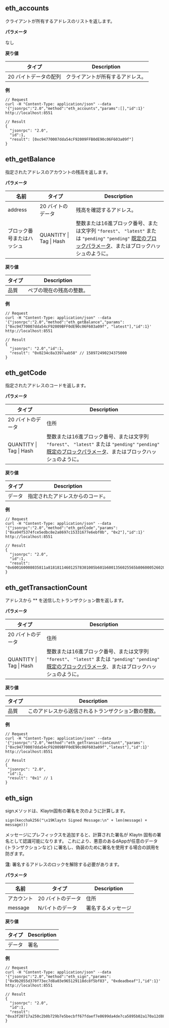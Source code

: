 ## eth_accounts <a id="eth_accounts"></a>

クライアントが所有するアドレスのリストを返します。

**パラメータ**

なし

**戻り値**

| タイプ          | Description      |
| ------------ | ---------------- |
| 20 バイトデータの配列 | クライアントが所有するアドレス。 |

**例**

```shell
// Request
curl -H "Content-Type: application/json" --data '{"jsonrpc":"2.0","method":"eth_accounts","params":[],"id":1}' http://localhost:8551

// Result
{
  "jsonrpc": "2.0",
  "id":1,
  "result": [0xc94770007dda54cF92009FFB0dE90c06F603a09f"]
}
```


## eth_getBalance <a id="eth_getbalance"></a>

指定されたアドレスのアカウントの残高を返します。

**パラメータ**

| 名前            | タイプ                             | Description                                                                                                                                        |
| ------------- | ------------------------------- | -------------------------------------------------------------------------------------------------------------------------------------------------- |
| address       | 20 バイトのデータ                      | 残高を確認するアドレス。                                                                                                                                       |
| ブロック番号またはハッシュ | QUANTITY &#124; Tag &#124; Hash | 整数または16進ブロック番号、または文字列 `"forest"`、 ` "latest" ` または `"pending"` `"pending"` [既定のブロックパラメータ](./block.md#the-default-block-parameter)、またはブロックハッシュのように。 |

**戻り値**

| タイプ | Description  |
| --- | ------------ |
| 品質  | ペブの現在の残高の整数。 |

**例**

```shell
// Request
curl -H "Content-Type: application/json" --data '{"jsonrpc":"2.0","method":"eth_getBalance","params":["0xc94770007dda54cF92009BFF0dE90c06F603a09f", "latest"],"id":1}' http://localhost:8551

// Result
{
  "jsonrpc": "2.0","id":1,
  "result": "0x0234c8a3397aab58" // 158972490234375000
}
```


## eth_getCode <a id="eth_getcode"></a>

指定されたアドレスのコードを返します。

**パラメータ**

| タイプ                             | Description                                                                                                                                        |
| ------------------------------- | -------------------------------------------------------------------------------------------------------------------------------------------------- |
| 20 バイトのデータ                      | 住所                                                                                                                                                 |
| QUANTITY &#124; Tag &#124; Hash | 整数または16進ブロック番号、または文字列 `"forest"`、 ` "latest" ` または `"pending"` `"pending"` [既定のブロックパラメータ](./block.md#the-default-block-parameter)、またはブロックハッシュのように。 |

**戻り値**

| タイプ | Description      |
| --- | ---------------- |
| データ | 指定されたアドレスからのコード。 |

**例**

```shell
// Request
curl -H "Content-Type: application/json" --data '{"jsonrpc":"2.0","method":"eth_getCode","params":["0xa94f5374fce5edbc8e2a8697c15331677e6ebf0b", "0x2"],"id":1}' http://localhost:8551

// Result
{
  "jsonrpc": "2.0",
  "id":1,
  "result":   "0x600160008035811a818181146012578301005b601b6001356025565b8060005260206000f25b600060078202905091905056"
}
```


## eth_getTransactionCount <a id="eth_gettransactioncount"></a>

アドレスから ** を送信したトランザクション数を返します。

**パラメータ**

| タイプ                             | Description                                                                                                                                        |
| ------------------------------- | -------------------------------------------------------------------------------------------------------------------------------------------------- |
| 20 バイトのデータ                      | 住所                                                                                                                                                 |
| QUANTITY &#124; Tag &#124; Hash | 整数または16進ブロック番号、または文字列 `"forest"`、 ` "latest" ` または `"pending"` `"pending"` [既定のブロックパラメータ](./block.md#the-default-block-parameter)、またはブロックハッシュのように。 |

**戻り値**

| タイプ | Description                |
| --- | -------------------------- |
| 品質  | このアドレスから送信されるトランザクション数の整数。 |

**例**

 ```shell
// Request
curl -H "Content-Type: application/json" --data '{"jsonrpc":"2.0","method":"eth_getTransactionCount","params":["0xc94770007dda54cF92009BFF0dE90c06F603a09f","latest"],"id":1}' http://localhost:8551

// Result
{
  "jsonrpc": "2.0",
  "id":1,
  "result": "0x1" // 1
}
 ```


## eth_sign <a id="eth_sign"></a>

signメソッドは、Klaytn固有の署名を次のように計算します。
```
sign(kecchak256("\x19Klaytn Signed Message:\n" + len(message) + message)))
```

メッセージにプレフィックスを追加すると、計算された署名が Klaytn 固有の署名として認識可能になります。 これにより、悪意のあるdAppが任意のデータ (トランザクションなど) に署名し、偽装のために署名を使用する場合の誤用を防ぎます。

**注**: 署名するアドレスのロックを解除する必要があります。

**パラメータ**

| 名前      | タイプ        | Description |
| ------- | ---------- | ----------- |
| アカウント   | 20 バイトのデータ | 住所          |
| message | Nバイトのデータ   | 署名するメッセージ   |

**戻り値**

| タイプ | Description |
| --- | ----------- |
| データ | 署名          |

**例**

```shell
// Request
curl -H "Content-Type: application/json" --data '{"jsonrpc":"2.0","method":"eth_sign","params":["0x9b2055d370f73ec7d8a03e965129118dc8f5bf83", "0xdeadbeaf"],"id":1}' http://localhost:8551

// Result
{
  "jsonrpc": "2.0",
  "id":1,
  "result": "0xa3f20717a250c2b0b729b7e5becbff67fdaef7e0699da4de7ca5895b02a170a12d887fd3b17bfdce3481f10bea41f45ba9f709d39ce8325427b57afcfc994cee1b"
}
```
